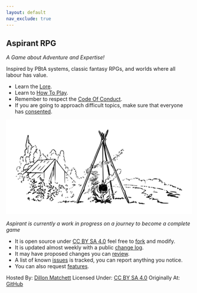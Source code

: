 ```yaml
---
layout: default
nav_exclude: true
---
```

## Aspirant RPG
*A Game about Adventure and Expertise!*

Inspired by PBtA systems, classic fantasy RPGs, and worlds where all labour has value.

* Learn the [Lore](Lore).
* Learn to [How To Play](How-To-Play).
* Remember to respect the [Code Of Conduct](https://github.com/bombasticSlacks/Aspirant/blob/main/CODE_OF_CONDUCT.md).
* If you are going to approach difficult topics, make sure that everyone has [consented](https://www.montecookgames.com/store/product/consent-in-gaming/).

![Campfire](Content/Campfire.svg)



*Aspirant is currently a work in progress on a journey to become a complete game*
* It is open source under [CC BY SA 4.0](https://github.com/bombasticSlacks/Aspirant/blob/main/LICENSE) feel free to [fork](https://github.com/bombasticSlacks/Aspirant/fork) and modify.
* It is updated almost weekly with a public [change log](https://github.com/bombasticSlacks/Aspirant/commits/main).
* It may have proposed changes you can [review](https://github.com/bombasticSlacks/Aspirant/pulls).
* A list of known [issues](https://github.com/bombasticSlacks/Aspirant/issues) is tracked, you can report anything you notice.
* You can also request [features](https://github.com/bombasticSlacks/Aspirant/issues/new/choose).


Hosted By: [Dillon Matchett](https://github.com/bombasticSlacks) Licensed Under: [CC BY SA 4.0](https://github.com/bombasticSlacks/Aspirant/blob/main/LICENSE) Originally At: [GitHub](https://github.com/bombasticSlacks/Aspirant) 
